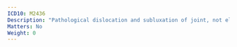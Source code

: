 ```yaml
---
ICD10: M2436
Description: "Pathological dislocation and subluxation of joint, not elsewhere classified: Lower leg"
Matters: No
Weight: 0
---
```


